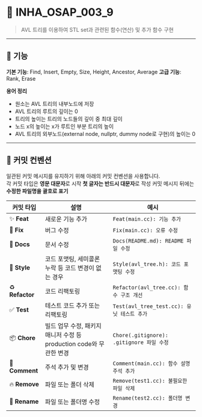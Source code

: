 # 📘 INHA_OSAP_003_9

> AVL 트리를 이용하여 STL set과 관련된 함수(연산) 및 추가 함수 구현

---

## 📝 기능

**기본 기능**: Find, Insert, Empty, Size, Height, Ancestor, Average
**고급 기능**: Rank, Erase

**용어 정리**
- 원소는 AVL 트리의 내부노드에 저장
- AVL 트리의 루트의 깊이는 0
- 트리의 높이는 트리의 노드들의 깊이 중 최대 깊이
- 노드 x의 높이는 x가 루트인 부분 트리의 높이
- AVL 트리의 외부노드(external node, nullptr, dummy node로 구현)의 높이는 0

---

## 🎨 커밋 컨벤션

일관된 커밋 메시지를 유지하기 위해 아래의 커밋 컨벤션을 사용합니다.  
각 커밋 타입은 **영문 대문자**로 시작
**첫 글자는 반드시 대문자**로 작성
커밋 메시지 뒤에는 **수정한 파일명을 괄호로 표기**

| 커밋 타입 | 설명 | 예시 |
| --------- | ---- | ---- |
| ✨ **Feat** | 새로운 기능 추가 | `Feat(main.cc): 기능 추가` |
| 🐛 **Fix** | 버그 수정 | `Fix(main.cc): 오류 수정` |
| 📄 **Docs** | 문서 수정 | `Docs(README.md): README 파일 수정` |
| 🎨 **Style** | 코드 포맷팅, 세미콜론 누락 등 코드 변경이 없는 경우 | `Style(avl_tree.h): 코드 포맷팅 수정` |
| ♻️ **Refactor** | 코드 리팩토링 | `Refactor(avl_tree.cc): 함수 구조 개선` |
| ✅ **Test** | 테스트 코드 추가 또는 리팩토링 | `Test(avl_tree_test.cc): 유닛 테스트 추가` |
| 📦 **Chore** | 빌드 업무 수정, 패키지 매니저 수정 등 production code와 무관한 변경 | `Chore(.gitignore): .gitignore 파일 수정` |
| 💬 **Comment** | 주석 추가 및 변경 | `Comment(main.cc): 함수 설명 주석 추가` |
| 🔥 **Remove** | 파일 또는 폴더 삭제 | `Remove(test1.cc): 불필요한 파일 삭제` |
| 🚚 **Rename** | 파일 또는 폴더명 수정 | `Rename(test2.cc): 폴더명 변경` |